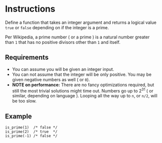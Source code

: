 # Instructions
Define a function that takes an integer argument and returns a logical value `true` or `false` depending on if the integer is a prime.

Per Wikipedia, a prime number ( or a prime ) is a natural number greater than `1` that has no positive divisors other than `1` and itself.

## Requirements
* You can assume you will be given an integer input.
* You can not assume that the integer will be only positive. You may be given negative numbers as well ( or `0`).
* **NOTE on performance:** There are no fancy optimizations required, but still the most trivial solutions might time out. Numbers go up to 2<sup>31</sup> ( or similar, depending on language ). Looping all the way up to `n`, or `n/2`, will be too slow.
## Example

```
is_prime(1)  /* false */
is_prime(2)  /* true  */
is_prime(-1) /* false */
```